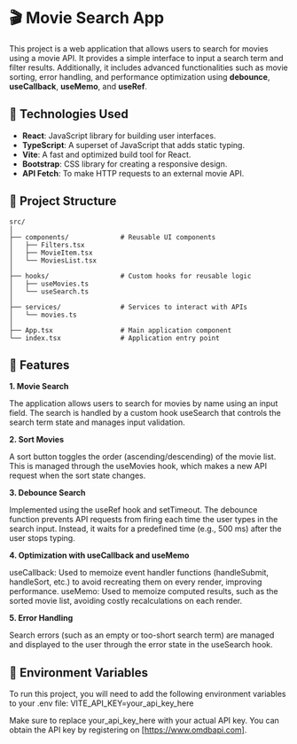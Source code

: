 # 🎬 Movie Search App

This project is a web application that allows users to search for movies using a movie API. It provides a simple interface to input a search term and filter results. Additionally, it includes advanced functionalities such as movie sorting, error handling, and performance optimization using **debounce**, **useCallback**, **useMemo**, and **useRef**.

## 🚀 Technologies Used

- **React**: JavaScript library for building user interfaces.
- **TypeScript**: A superset of JavaScript that adds static typing.
- **Vite**: A fast and optimized build tool for React.
- **Bootstrap**: CSS library for creating a responsive design.
- **API Fetch**: To make HTTP requests to an external movie API.

## 📂 Project Structure

```plaintext
src/
│
├── components/             # Reusable UI components
│   ├── Filters.tsx
│   ├── MovieItem.tsx
│   └── MoviesList.tsx
│
├── hooks/                  # Custom hooks for reusable logic
│   ├── useMovies.ts
│   └── useSearch.ts
│
├── services/               # Services to interact with APIs
│   └── movies.ts
│
├── App.tsx                 # Main application component
└── index.tsx               # Application entry point

```

## 📝 Features

**1. Movie Search**

The application allows users to search for movies by name using an input field. The search is handled by a custom hook useSearch that controls the search term state and manages input validation.

**2. Sort Movies**

A sort button toggles the order (ascending/descending) of the movie list. This is managed through the useMovies hook, which makes a new API request when the sort state changes.

**3. Debounce Search**

Implemented using the useRef hook and setTimeout. The debounce function prevents API requests from firing each time the user types in the search input. Instead, it waits for a predefined time (e.g., 500 ms) after the user stops typing.

**4. Optimization with useCallback and useMemo**

useCallback: Used to memoize event handler functions (handleSubmit, handleSort, etc.) to avoid recreating them on every render, improving performance.
useMemo: Used to memoize computed results, such as the sorted movie list, avoiding costly recalculations on each render.

**5. Error Handling**

Search errors (such as an empty or too-short search term) are managed and displayed to the user through the error state in the useSearch hook.

## 🔑 Environment Variables

To run this project, you will need to add the following environment variables to your .env file:
VITE_API_KEY=your_api_key_here

Make sure to replace your_api_key_here with your actual API key. You can obtain the API key by registering on [https://www.omdbapi.com].
